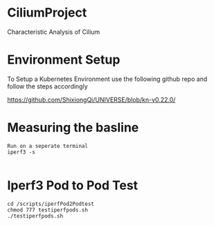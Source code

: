 # CiliumProject
Characteristic Analysis of Cilium 

# Environment Setup

To Setup a Kubernetes Environment use the following github repo and follow the steps accordingly 

https://github.com/ShixiongQi/UNIVERSE/blob/kn-v0.22.0/


# Measuring the basline 

```
Run on a seperate terminal 
iperf3 -s
```

```

```
# Iperf3 Pod to Pod Test 

```
cd /scripts/iperfPod2Podtest
chmod 777 testiperfpods.sh
./testiperfpods.sh 

```
